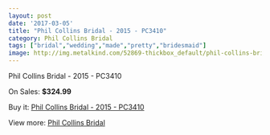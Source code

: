 ```yaml
---
layout: post
date: '2017-03-05'
title: "Phil Collins Bridal - 2015 - PC3410"
category: Phil Collins Bridal
tags: ["bridal","wedding","made","pretty","bridesmaid"]
image: http://img.metalkind.com/52869-thickbox_default/phil-collins-bridal-2015-pc3410.jpg
---
```

Phil Collins Bridal - 2015 - PC3410

On Sales: **$324.99**
<a href="https://www.metalkind.com/en/phil-collins-bridal/14644-phil-collins-bridal-2015-pc3410.html"><amp-img layout="responsive" width="600" height="600" src="//img.metalkind.com/52869-thickbox_default/phil-collins-bridal-2015-pc3410.jpg" alt="Phil Collins Bridal - 2015 - PC3410 0" /></a>
<a href="https://www.metalkind.com/en/phil-collins-bridal/14644-phil-collins-bridal-2015-pc3410.html"><amp-img layout="responsive" width="600" height="600" src="//img.metalkind.com/52871-thickbox_default/phil-collins-bridal-2015-pc3410.jpg" alt="Phil Collins Bridal - 2015 - PC3410 1" /></a>

Buy it: [Phil Collins Bridal - 2015 - PC3410](https://www.metalkind.com/en/phil-collins-bridal/14644-phil-collins-bridal-2015-pc3410.html "Phil Collins Bridal - 2015 - PC3410")

View more: [Phil Collins Bridal](https://www.metalkind.com/en/101-phil-collins-bridal "Phil Collins Bridal")